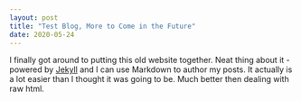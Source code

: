 ```yaml
---
layout: post
title: "Test Blog, More to Come in the Future"
date: 2020-05-24
---
```


I finally got around to putting this old website together. Neat thing about it - powered by [Jekyll](http://jekyllrb.com) and I can use Markdown to author my posts. It actually is a lot easier than I thought it was going to be. Much better then dealing with raw html.
